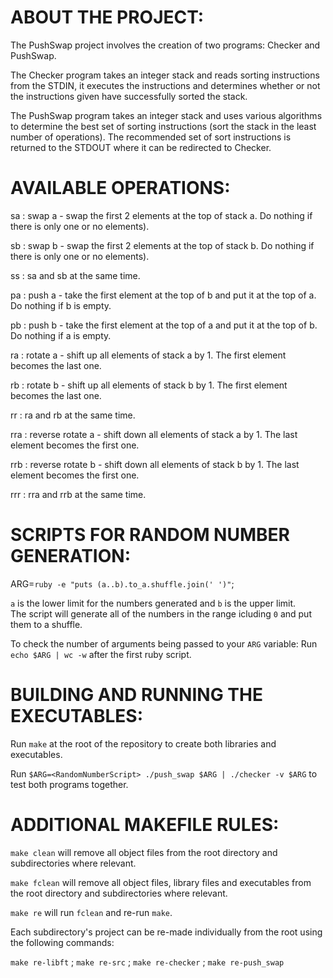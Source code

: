 # ABOUT THE PROJECT:

The PushSwap project involves the creation of two programs: Checker and PushSwap.

The Checker program takes an integer stack and reads sorting instructions from the STDIN, it executes the instructions and determines whether or not the instructions given have successfully sorted the stack.

The PushSwap program takes an integer stack and uses various algorithms to determine the best set of sorting instructions (sort the stack in the least number of operations). The recommended set of sort instructions is returned to the STDOUT where it can be redirected to Checker. 

# AVAILABLE OPERATIONS:

sa : swap a - swap the first 2 elements at the top of stack a. Do nothing if there is only one or no elements).

sb : swap b - swap the first 2 elements at the top of stack b. Do nothing if there is only one or no elements).

ss : sa and sb at the same time.

pa : push a - take the first element at the top of b and put it at the top of a. Do nothing if b is empty.

pb : push b - take the first element at the top of a and put it at the top of b. Do nothing if a is empty.

ra : rotate a - shift up all elements of stack a by 1. The first element becomes the last one.

rb : rotate b - shift up all elements of stack b by 1. The first element becomes the last one.

rr : ra and rb at the same time.

rra : reverse rotate a - shift down all elements of stack a by 1. The last element becomes the first one.

rrb : reverse rotate b - shift down all elements of stack b by 1. The last element becomes the first one.

rrr : rra and rrb at the same time.

# SCRIPTS FOR RANDOM NUMBER GENERATION:

ARG=`ruby -e "puts (a..b).to_a.shuffle.join(' ')"`;

`a` is the lower limit for the numbers generated and `b` is the upper limit.\
The script will generate all of the numbers in the range icluding `0` and put them to a shuffle.

To check the number of arguments being passed to your `ARG` variable:
Run `echo $ARG | wc -w` after the first ruby script.

# BUILDING AND RUNNING THE EXECUTABLES:

Run `make` at the root of the repository to create both libraries and executables.

Run `$ARG=<RandomNumberScript> ./push_swap $ARG | ./checker -v $ARG` to test both programs together.

# ADDITIONAL MAKEFILE RULES:

`make clean` will remove all object files from the root directory and subdirectories where relevant.

`make fclean` will remove all object files, library files and executables from the root directory and subdirectories where relevant.

`make re` will run `fclean` and re-run `make`.

Each subdirectory's project can be re-made individually from the root using the following commands:

`make re-libft` ; `make re-src` ; `make re-checker` ; `make re-push_swap`

